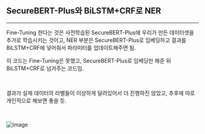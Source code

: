 ## SecureBERT-Plus와 BiLSTM+CRF로 NER
---

Fine-Tuning 한다는 것은 사전학습된 SecureBERT-Plus에 우리가 만든 데이터셋을 추가로 학습시키는 것이고, NER 부분은 SecureBERT-Plus로 임베딩하고 결과를 BiLSTM+CRF에 넣어줘서 파라미터를 업데이트해주면 됨.

이 코드는 Fine-Tuning은 못했고, SecureBERT-Plus로 임베딩만 해준 뒤 BiLSTM+CRF로 넘겨주는 코드임.

<br>

결과가 실제 데이터의 라벨들이 이상하게 달려있어서 더 진행하진 않았고, 추후에 따로 개인적으로 해보면 좋을 듯.

<br>

![image](https://github.com/ind2x/SecureBERT_NER_CTI/assets/52172169/5acd8304-3f73-4c59-84bc-1629c7d4f64d)
